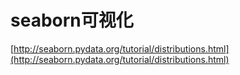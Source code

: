 # seaborn可视化




[http://seaborn.pydata.org/tutorial/distributions.html](http://seaborn.pydata.org/tutorial/distributions.html)











